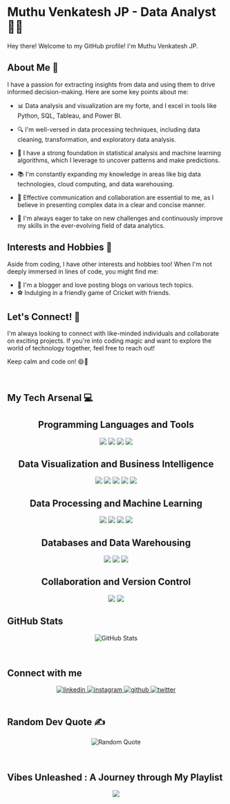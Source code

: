 <!--### Hi there 👋-->


<!-- <div align="center">
<img src="https://github.com/Logeshwaran95/Logeshwaran95/assets/83328395/3a3f47c6-bf3f-4f3c-b140-dfe2cc0740c0" align="center" style="width: 100%" />
</div>
-->

  

# Muthu Venkatesh JP - Data Analyst 👨‍💻

Hey there! Welcome to my GitHub profile! I'm Muthu Venkatesh JP.

## About Me 📝

I have a passion for extracting insights from data and using them to drive informed decision-making. Here are some key points about me:

- 📊 Data analysis and visualization are my forte, and I excel in tools like Python, SQL, Tableau, and Power BI.

- 🔍 I'm well-versed in data processing techniques, including data cleaning, transformation, and exploratory data analysis.

- 🧠 I have a strong foundation in statistical analysis and machine learning algorithms, which I leverage to uncover patterns and make predictions.

- 📚 I'm constantly expanding my knowledge in areas like big data technologies, cloud computing, and data warehousing.

- 🤝 Effective communication and collaboration are essential to me, as I believe in presenting complex data in a clear and concise manner.

- 🚀 I'm always eager to take on new challenges and continuously improve my skills in the ever-evolving field of data analytics.

## Interests and Hobbies 🎯

Aside from coding, I have other interests and hobbies too! When I'm not deeply immersed in lines of code, you might find me:

- 📝 I'm a blogger and love posting blogs on various tech topics.
- ⚽️ Indulging in a friendly game of Cricket with friends.

## Let's Connect! 🤝

I'm always looking to connect with like-minded individuals and collaborate on exciting projects. If you're into coding magic and want to explore the world of technology together, feel free to reach out!

Keep calm and code on! 😄🚀

<br/>

## My Tech Arsenal 💻

<h2 align="center">Programming Languages and Tools</h2>

<p align="center">
<img src="https://img.shields.io/badge/Python-3776AB?style=for-the-badge&logo=python&logoColor=white" />
<img src="https://img.shields.io/badge/SQL-CC2927?style=for-the-badge&logo=postgresql&logoColor=white" />
<img src="https://img.shields.io/badge/Tableau-E97627?style=for-the-badge&logo=tableau&logoColor=white" />
<img src="https://img.shields.io/badge/Power%20BI-F2C811?style=for-the-badge&logo=powerbi&logoColor=white" />
</p>

<h2 align="center">Data Visualization and Business Intelligence</h2>

<p align="center">
<img src="https://img.shields.io/badge/Excel-217346?style=for-the-badge&logo=microsoftexcel&logoColor=white" />
<img src="https://img.shields.io/badge/PowerPoint-B7472A?style=for-the-badge&logo=microsoftpowerpoint&logoColor=white" />
<img src="https://img.shields.io/badge/Pandas-150458?style=for-the-badge&logo=pandas&logoColor=white" />
<img src="https://img.shields.io/badge/Matplotlib-1D96F5?style=for-the-badge&logo=matplotlib&logoColor=white" />
<img src="https://img.shields.io/badge/Plotly-3F4F75?style=for-the-badge&logo=plotly&logoColor=white" />
</p>

<h2 align="center">Data Processing and Machine Learning</h2>

<p align="center">
<img src="https://img.shields.io/badge/NumPy-013243?style=for-the-badge&logo=numpy&logoColor=white" />
<img src="https://img.shields.io/badge/SciPy-8CACC8?style=for-the-badge&logo=scipy&logoColor=white" />
<img src="https://img.shields.io/badge/Scikit_learn-F7931E?style=for-the-badge&logo=scikit-learn&logoColor=white" />
<img src="https://img.shields.io/badge/TensorFlow-FF6F00?style=for-the-badge&logo=tensorflow&logoColor=white" />
</p>

<h2 align="center">Databases and Data Warehousing</h2>

<p align="center">
<img src="https://img.shields.io/badge/MySQL-4479A1?style=for-the-badge&logo=mysql&logoColor=white" />
<img src="https://img.shields.io/badge/PostgreSQL-336791?style=for-the-badge&logo=postgresql&logoColor=white" />
<img src="https://img.shields.io/badge/MongoDB-47A248?style=for-the-badge&logo=mongodb&logoColor=white" />
</p>

<h2 align="center">Collaboration and Version Control</h2>

<p align="center">
<img src="https://img.shields.io/badge/Git-F05032?style=for-the-badge&logo=git&logoColor=white" />
<img src="https://img.shields.io/badge/GitHub-181717?style=for-the-badge&logo=github&logoColor=white" />
</p>


<h2>GitHub Stats</h2>
<p align="center">
  <img src="https://github-readme-stats.vercel.app/api/top-langs/?username=muthuvenkatesh17&theme=jolly&hide_border=false&include_all_commits=false&count_private=false&layout=compact" alt="GitHub Stats"/>
<!--   <img src="https://github-readme-stats.vercel.app/api/top-langs/?username=logeshwaran95&title_color=7A7ADB&icon_color=2234AE&text_color=D3D3D3&bg_color=0,000000,130F40"/> -->
</p>

  

<br/>  



## Connect with me  
<div align="center">
<a href="https://www.linkedin.com/in/muthu-venkatesh-162165237/" target="_blank">
<img src=https://img.shields.io/badge/linkedin-%231E77B5.svg?&style=for-the-badge&logo=linkedin&logoColor=white alt=linkedin style="margin-bottom: 5px;" />
</a>
<a href="https://www.instagram.com/muthu_venkatesh_17/?hl=en" target="_blank">
<img src=https://img.shields.io/badge/instagram-%23000000.svg?&style=for-the-badge&logo=instagram&logoColor=white alt=instagram style="margin-bottom: 5px;" />
</a>
<a href="https://github.com/muthuvenkatesh17" target="_blank">
<img src=https://img.shields.io/badge/github-%2324292e.svg?&style=for-the-badge&logo=github&logoColor=white alt=github style="margin-bottom: 5px;" />
</a>
<a href="https://x.com/muthu_1705" target="_blank">
<img src=https://img.shields.io/badge/twitter-%2300acee.svg?&style=for-the-badge&logo=twitter&logoColor=white alt=twitter style="margin-bottom: 5px;" />
</a>  
</div> 

<br/>

## Random Dev Quote ✍️ 
<p align="center">
  <img src="https://quotes-github-readme.vercel.app/api?type=horizontal&theme=radical" alt="Random Quote"/>
</p>


<br/>

## Vibes Unleashed : A Journey through My Playlist

<!--
## Github Stats  
<div align="center"><img src="https://github-readme-stats.vercel.app/api?username=logeshwaran95&show_icons=true&count_private=true&hide_border=true" align="center" style="width: 100%" /></div>  

<br/> 
 
-->



  


<div align="center"><img src="https://spotify-github-profile.vercel.app/api/view?uid=31r7wm7uodrgpi3duwkn7ihipnme&cover_image=true&theme=default&show_offline=false&background_color=121212&interchange=false" /></div>  

<br/>  

<!-- <div align="center">
<img src="https://komarev.com/ghpvc/?username=logeshwaran95&&style=flat-square" align="center" />
</div>   -->
  

<br/>  

